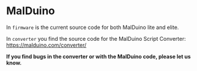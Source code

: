 # MalDuino

In `firmware` is the current source code for both MalDuino lite and elite.  

In `converter` you find the source code for the MalDuino Script Converter: https://malduino.com/converter/  

**If you find bugs in the converter or with the MalDuino code, please let us know.**